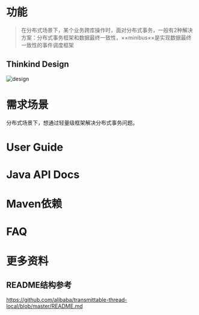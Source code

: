 # 功能
> 在分布式场景下，某个业务跨库操作时，面对分布式事务，一般有2种解决方案：分布式事务框架和数据最终一致性，××minibus××是实现数据最终一致性的事件调度框架

## Thinkind Design
![design](https://github.com/zhuyinbai/minibus/blob/master/src/docs/design/minibus_design.jpg)

# 需求场景
分布式场景下，想通过轻量级框架解决分布式事务问题。

# User Guide

# Java API Docs

# Maven依赖

# FAQ

# 更多资料
## README结构参考
https://github.com/alibaba/transmittable-thread-local/blob/master/README.md




# 